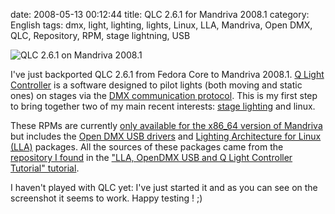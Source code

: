 date: 2008-05-13 00:12:44
title: QLC 2.6.1 for Mandriva 2008.1
category: English
tags: dmx, light, lighting, lights, Linux, LLA, Mandriva, Open DMX, QLC, Repository, RPM, stage lightning, USB

![QLC 2.6.1 on Mandriva 2008.1](/static/uploads/2008/05/qlc-261-on-mandriva-20081.png)

I've just backported QLC 2.6.1 from Fedora Core to Mandriva 2008.1. [Q Light Controller](http://qlc.sourceforge.net) is a software designed to pilot lights (both moving and static ones) on stages via the [DMX communication protocol](http://en.wikipedia.org/wiki/DMX512-A). This is my first step to bring together two of my main recent interests: [stage lighting](http://en.wikipedia.org/wiki/Stage_lighting) and linux.

These RPMs are currently [only available for the x86_64 version of Mandriva](http://kevin.deldycke.com/static/repository/mandriva/2008.1/x86_64) but includes the [Open DMX USB drivers](http://www.erwinrol.com/index.php?opensource/dmxusb.php) and [Lighting Architecture for Linux (LLA)](http://www.nomis52.net/?section=projects&sect2=lla&page=llaintro) packages. All the sources of these packages came from the [repository I found](http://rpms.netmindz.net/FC6/) in the ["LLA, OpenDMX USB and Q Light Controller Tutorial" tutorial](http://opendmx.net/index.php/LLA,_OpenDMX_USB_and_Q_Light_Controller_Tutorial).

I haven't played with QLC yet: I've just started it and as you can see on the screenshot it seems to work. Happy testing ! ;)
